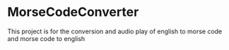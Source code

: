 # MorseCodeConverter
This project is for the conversion and audio play of english to morse code and morse code to english
